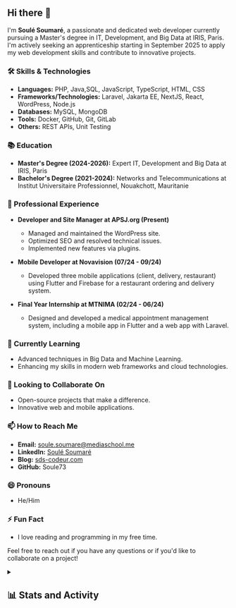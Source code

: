 ## Hi there 👋

I'm **Soulé Soumaré**, a passionate and dedicated web developer currently pursuing a Master's degree in IT, Development, and Big Data at IRIS, Paris. I'm actively seeking an apprenticeship starting in September 2025 to apply my web development skills and contribute to innovative projects.

### 🛠️ Skills & Technologies

- **Languages:** PHP, Java,SQL, JavaScript, TypeScript, HTML, CSS
- **Frameworks/Technologies:** Laravel, Jakarta EE, NextJS, React, WordPress, Node.js
- **Databases:** MySQL, MongoDB
- **Tools:** Docker, GitHub, Git, GitLab
- **Others:** REST APIs, Unit Testing

### 📚 Education

- **Master's Degree (2024-2026):** Expert IT, Development and Big Data at IRIS, Paris
- **Bachelor's Degree (2021-2024):** Networks and Telecommunications at Institut Universitaire Professionnel, Nouakchott, Mauritanie

### 💼 Professional Experience

- **Developer and Site Manager at APSJ.org (Present)**
  - Managed and maintained the WordPress site.
  - Optimized SEO and resolved technical issues.
  - Implemented new features via plugins.

- **Mobile Developer at Novavision (07/24 - 09/24)**
  - Developed three mobile applications (client, delivery, restaurant) using Flutter and Firebase for a restaurant ordering and delivery system.

- **Final Year Internship at MTNIMA (02/24 - 06/24)**
  - Designed and developed a medical appointment management system, including a mobile app in Flutter and a web app with Laravel.

### 🌱 Currently Learning

- Advanced techniques in Big Data and Machine Learning.
- Enhancing my skills in modern web frameworks and cloud technologies.

### 🤝 Looking to Collaborate On

- Open-source projects that make a difference.
- Innovative web and mobile applications.

### 📫 How to Reach Me

- **Email:** [soule.soumare@mediaschool.me](mailto:soule.soumare@mediaschool.me)
- **LinkedIn:** [Soulé Soumaré](https://www.linkedin.com/in/soulé-soumaré)
- **Blog:** [sds-codeur.com](https://sds-codeur.com)
- **GitHub:** Soule73

### 😄 Pronouns

- He/Him

### ⚡ Fun Fact

- I love reading and programming in my free time.

Feel free to reach out if you have any questions or if you'd like to collaborate on a project!

<details> 
  <summary><h2>📊 Stats and Activity</h2></summary>

  <h3>🔥 Streak Stats</h3>

  <!-- GitHub Readme Streak Stats - https://github.com/Soule73/github-readme-streak-stats -->
  <p>
    <a href="#">
      <!-- Use https://streak-stats.demolab.com or self-host with your own Vercel app - visit https://git.io/streak-stats for instructions -->
      <img title="🔥 Get streak stats for your profile at git.io/streak-stats" alt="Soule73's streak" 
        src="https://github-readme-streak-stats-eight.vercel.app/?user=Soule73&theme=codeSTACKr&hide_border=true&short_numbers=true"/>
    </a>
    
   <!-- <p>🔥 Get streak stats for your profile at <a href="https://git.io/streak-stats">git.io/streak-stats</a></p>-->
  </p>
  <p>
    <a href="#">
      <img src="https://github-profile-trophy.vercel.app/?username=Soule73&column=2&margin-w=15&margin-h=15&no-frame=true&theme=onestar&title=-Stars,-Followers,-Issues,-PullRequest,-Reviews" />
    </a>
  </p>

  <h3>💻 GitHub Profile Stats</h3>

  <!-- https://github.com/anuraghazra/github-readme-stats -->

  <a href="#">
  <img alt="Soule73's Github Stats" 
                src="https://denvercoder1-github-readme-stats.vercel.app/api/?username=Soule73&show_icons=true&include_all_commits=true&count_private=true&theme=codeSTACKr&hide_border=true" height="192px"/>
  </a>
  <a href="#">
    <img alt="Soule73's Top Languages" src="https://denvercoder1-github-readme-stats.vercel.app/api/top-langs/?username=Soule73&langs_count=8&layout=compact&theme=codeSTACKr&hide_border=true&hide=Jupyter%20Notebook,Roff" height="192px"/>
  </a>
  <br/>

  <b>Note:</b> Top languages is only a metric of the languages my public code consists of and doesn't reflect experience or skill level.

  <a href="https://github.com/ashutosh00710/github-readme-activity-graph"><img alt="Soule73's Activity Graph" src="https://github-readme-activity-graph.vercel.app/graph/?username=Soule73&bg_color=1F222E&color=F8D866&line=F85D7F&point=FFFFFF&hide_border=true" /></a>

  </details>
<!--
**Soule73/Soule73** is a ✨ _special_ ✨ repository because its `README.md` (this file) appears on your GitHub profile.

Here are some ideas to get you started:

- 🔭 I’m currently working on ...
- 🌱 I’m currently learning ...
- 👯 I’m looking to collaborate on ...
- 🤔 I’m looking for help with ...
- 💬 Ask me about ...
- 📫 How to reach me: ...
- 😄 Pronouns: ...
- ⚡ Fun fact: ...

https://github.com/abhisheknaiidu/awesome-github-profile-readme?tab=readme-ov-file#tools
-->
